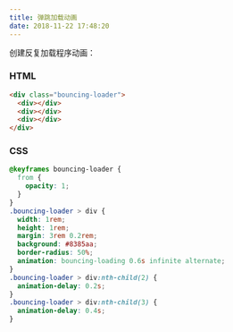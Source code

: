 ```yaml
---
title: 弹跳加载动画
date: 2018-11-22 17:48:20
---
```


创建反复加载程序动画：

### <span class="blog-title-color">HTML<span>

```html
<div class="bouncing-loader">
  <div></div>
  <div></div>
  <div></div>
</div>
```

<!--more-->

### <span class="blog-title-color">CSS<span>

```css
@keyframes bouncing-loader {
  from {
    opacity: 1;
  }
}
.bouncing-loader > div {
  width: 1rem;
  height: 1rem;
  margin: 3rem 0.2rem;
  background: #8385aa;
  border-radius: 50%;
  animation: bouncing-loading 0.6s infinite alternate;
}
.bouncing-loader > div:nth-child(2) {
  animation-delay: 0.2s;
}
.bouncing-loader > div:nth-child(3) {
  animation-delay: 0.4s;
}
```
